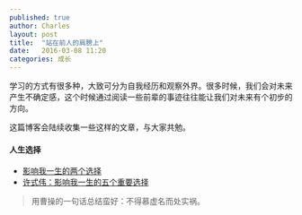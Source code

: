 ```yaml
---
published: true
author: Charles
layout: post
title:  "站在前人的肩膀上"
date:   2016-03-08 11:20
categories: 成长
---
```


学习的方式有很多种，大致可分为自我经历和观察外界。很多时候，我们会对未来产生不确定感，这个时候通过阅读一些前辈的事迹往往能让我们对未来有个初步的方向。

这篇博客会陆续收集一些这样的文章，与大家共勉。

#### 人生选择

 - [影响我一生的两个选择][1]
 - [许式伟：影响我一生的五个重要选择][2]

> 用曹操的一句话总结蛮好：不得慕虚名而处实祸。

  [1]: http://yanyiwu.com/life/2014/10/11/choices-change-my-life.html
  [2]: http://blog.jobbole.com/78246/